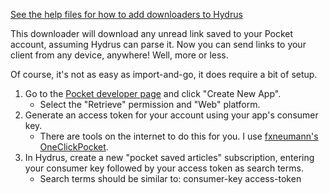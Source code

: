 [See the help files for how to add downloaders to Hydrus](https://hydrusnetwork.github.io/hydrus/help/adding_new_downloaders.html)

This downloader will download any unread link saved to your Pocket account, assuming Hydrus can parse it. Now you can send links to your client from any device, anywhere! Well, more or less.

Of course, it's not as easy as import-and-go, it does require a bit of setup.

1. Go to the [Pocket developer page](https://getpocket.com/developer/) and click "Create New App".
	+ Select the "Retrieve" permission and "Web" platform.
2. Generate an access token for your account using your app's consumer key.
	+ There are tools on the internet to do this for you. I use [fxneumann's OneClickPocket](http://reader.fxneumann.de/plugins/oneclickpocket/auth.php).
3. In Hydrus, create a new "pocket saved articles" subscription, entering your consumer key followed by your access token as search terms.
	+ Search terms should be similar to: consumer-key access-token